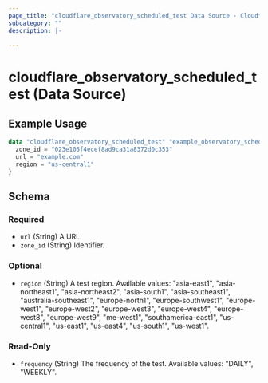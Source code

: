 ```yaml
---
page_title: "cloudflare_observatory_scheduled_test Data Source - Cloudflare"
subcategory: ""
description: |-
  
---
```


# cloudflare_observatory_scheduled_test (Data Source)



## Example Usage

```terraform
data "cloudflare_observatory_scheduled_test" "example_observatory_scheduled_test" {
  zone_id = "023e105f4ecef8ad9ca31a8372d0c353"
  url = "example.com"
  region = "us-central1"
}
```

<!-- schema generated by tfplugindocs -->
## Schema

### Required

- `url` (String) A URL.
- `zone_id` (String) Identifier.

### Optional

- `region` (String) A test region.
Available values: "asia-east1", "asia-northeast1", "asia-northeast2", "asia-south1", "asia-southeast1", "australia-southeast1", "europe-north1", "europe-southwest1", "europe-west1", "europe-west2", "europe-west3", "europe-west4", "europe-west8", "europe-west9", "me-west1", "southamerica-east1", "us-central1", "us-east1", "us-east4", "us-south1", "us-west1".

### Read-Only

- `frequency` (String) The frequency of the test.
Available values: "DAILY", "WEEKLY".


